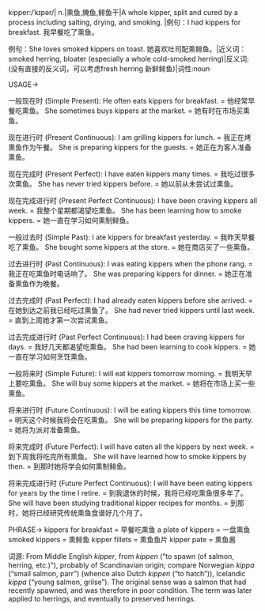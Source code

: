 kipper:/ˈkɪpər/| n.|熏鱼,腌鱼,鲱鱼干|A whole kipper, split and cured by a process including salting, drying, and smoking. |例句：I had kippers for breakfast. 我早餐吃了熏鱼。

例句：She loves smoked kippers on toast. 她喜欢吐司配熏鲱鱼。|近义词：smoked herring, bloater (especially a whole cold-smoked herring)|反义词: (没有直接的反义词，可以考虑fresh herring 新鲜鲱鱼)|词性:noun

USAGE->

一般现在时 (Simple Present):
He often eats kippers for breakfast. = 他经常早餐吃熏鱼。
She sometimes buys kippers at the market. = 她有时在市场买熏鱼。

现在进行时 (Present Continuous):
I am grilling kippers for lunch. = 我正在烤熏鱼作为午餐。
She is preparing kippers for the guests. = 她正在为客人准备熏鱼。

现在完成时 (Present Perfect):
I have eaten kippers many times. = 我吃过很多次熏鱼。
She has never tried kippers before. = 她以前从未尝试过熏鱼。

现在完成进行时 (Present Perfect Continuous):
I have been craving kippers all week. = 我整个星期都渴望吃熏鱼。
She has been learning how to smoke kippers. = 她一直在学习如何熏制鲱鱼。


一般过去时 (Simple Past):
I ate kippers for breakfast yesterday. = 我昨天早餐吃了熏鱼。
She bought some kippers at the store. = 她在商店买了一些熏鱼。

过去进行时 (Past Continuous):
I was eating kippers when the phone rang. = 我正在吃熏鱼时电话响了。
She was preparing kippers for dinner. = 她正在准备熏鱼作为晚餐。

过去完成时 (Past Perfect):
I had already eaten kippers before she arrived. = 在她到达之前我已经吃过熏鱼了。
She had never tried kippers until last week. = 直到上周她才第一次尝试熏鱼。

过去完成进行时 (Past Perfect Continuous):
I had been craving kippers for days. = 我好几天都渴望吃熏鱼。
She had been learning to cook kippers. = 她一直在学习如何烹饪熏鱼。

一般将来时 (Simple Future):
I will eat kippers tomorrow morning. = 我明天早上要吃熏鱼。
She will buy some kippers at the market. = 她将在市场上买一些熏鱼。

将来进行时 (Future Continuous):
I will be eating kippers this time tomorrow. = 明天这个时候我将会在吃熏鱼。
She will be preparing kippers for the party. = 她将为派对准备熏鱼。

将来完成时 (Future Perfect):
I will have eaten all the kippers by next week. = 到下周我将吃完所有熏鱼。
She will have learned how to smoke kippers by then. = 到那时她将学会如何熏制鲱鱼。

将来完成进行时 (Future Perfect Continuous):
I will have been eating kippers for years by the time I retire. = 到我退休的时候，我将已经吃熏鱼很多年了。
She will have been studying traditional kipper recipes for months. = 到那时，她将已经研究传统熏鱼食谱好几个月了。


PHRASE->
kippers for breakfast = 早餐吃熏鱼
a plate of kippers = 一盘熏鱼
smoked kippers = 熏鲱鱼
kipper fillets = 熏鱼鱼片
kipper pate = 熏鱼酱


词源:
From Middle English *kipper*, from *kippen* (“to spawn (of salmon, herring, etc.)”), probably of Scandinavian origin; compare Norwegian *kippa* (“small salmon, parr”) (whence also Dutch *kippen* (“to hatch”)), Icelandic *kippa* (“young salmon, grilse”).  The original sense was a salmon that had recently spawned, and was therefore in poor condition.  The term was later applied to herrings, and eventually to preserved herrings.
